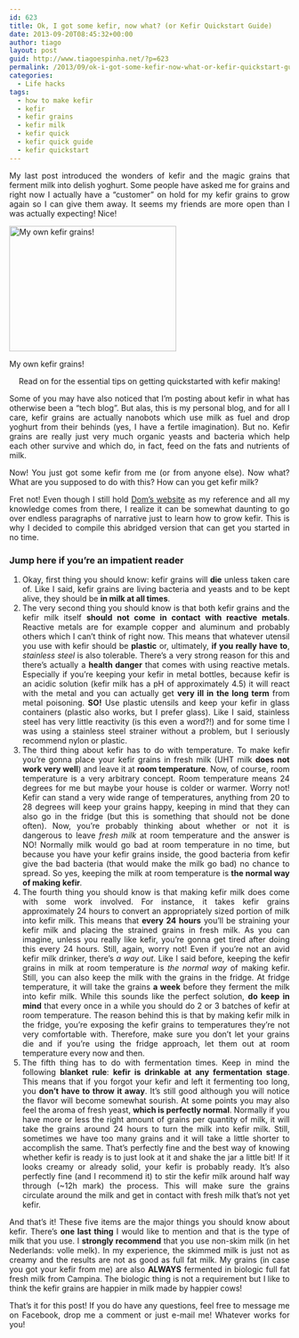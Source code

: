 ```yaml
---
id: 623
title: Ok, I got some kefir, now what? (or Kefir Quickstart Guide)
date: 2013-09-20T08:45:32+00:00
author: tiago
layout: post
guid: http://www.tiagoespinha.net/?p=623
permalink: /2013/09/ok-i-got-some-kefir-now-what-or-kefir-quickstart-guide/
categories:
  - Life hacks
tags:
  - how to make kefir
  - kefir
  - kefir grains
  - kefir milk
  - kefir quick
  - kefir quick guide
  - kefir quickstart
---
```

<p style="text-align: justify;">
  My last post introduced the wonders of kefir and the magic grains that ferment milk into delish yoghurt. Some people have asked me for grains and right now I actually have a &#8220;customer&#8221; on hold for my kefir grains to grow again so I can give them away. It seems my friends are more open than I was actually expecting! Nice!
</p>

<div id="attachment_625" style="width: 310px" class="wp-caption aligncenter">
  <a href="https://www.tiagoespinha.net/wp-content/uploads/2013/09/2013-09-18-21.29.31.jpg" rel="lightbox[623]" title="Ok, I got some kefir, now what? (or Kefir Quickstart Guide)"><img class="size-medium wp-image-625" alt="My own kefir grains!" src="https://www.tiagoespinha.net/wp-content/uploads/2013/09/2013-09-18-21.29.31-300x225.jpg" width="300" height="225" srcset="https://www.tiagoespinha.net/wp-content/uploads/2013/09/2013-09-18-21.29.31-300x225.jpg 300w, https://www.tiagoespinha.net/wp-content/uploads/2013/09/2013-09-18-21.29.31-1024x768.jpg 1024w, https://www.tiagoespinha.net/wp-content/uploads/2013/09/2013-09-18-21.29.31-500x375.jpg 500w" sizes="(max-width: 300px) 100vw, 300px" /></a>
  
  <p class="wp-caption-text">
    My own kefir grains!
  </p>
</div>

<p style="text-align: center;">
  Read on for the essential tips on getting quickstarted with kefir making!
</p>

<p style="text-align: justify;">
  <!--more-->
</p>

<p style="text-align: justify;">
  Some of you may have also noticed that I&#8217;m posting about kefir in what has otherwise been a &#8220;tech blog&#8221;. But alas, this is my personal blog, and for all I care, kefir grains are actually nanobots which use milk as fuel and drop yoghurt from their behinds (yes, I have a fertile imagination). But no. Kefir grains are really just very much organic yeasts and bacteria which help each other survive and which do, in fact, feed on the fats and nutrients of milk.
</p>

<p style="text-align: justify;">
  Now! You just got some kefir from me (or from anyone else). Now what? What are you supposed to do with this? How can you get kefir milk?
</p>

<p style="text-align: justify;">
  Fret not! Even though I still hold <a href="http://users.sa.chariot.net.au/~dna/kefirpage.html">Dom&#8217;s website</a> as my reference and all my knowledge comes from there, I realize it can be somewhat daunting to go over endless paragraphs of narrative just to learn how to grow kefir. This is why I decided to compile this abridged version that can get you started in no time.
</p>

<h3 style="text-align: justify;">
  Jump here if you&#8217;re an impatient reader
</h3>

<ol style="text-align: justify;">
  <li>
    Okay, first thing you should know: kefir grains will <strong>die</strong> unless taken care of. Like I said, kefir grains are living bacteria and yeasts and to be kept alive, they should be <strong>in milk at all times</strong>.
  </li>
  <li>
    The very second thing you should know is that both kefir grains and the kefir milk itself <strong>should not come in contact with reactive metals</strong>. Reactive metals are for example copper and aluminum and probably others which I can&#8217;t think of right now. This means that whatever utensil you use with kefir should be <strong>plastic</strong> or, ultimately, <strong>if you really have to</strong>, <em>stainless steel</em> is also tolerable. There&#8217;s a very strong reason for this and there&#8217;s actually a <strong>health danger</strong> that comes with using reactive metals. Especially if you&#8217;re keeping your kefir in metal bottles, because kefir is an acidic solution (kefir milk has a pH of approximately 4.5) it will react with the metal and you can actually get <strong>very ill in the long term</strong> from metal poisoning. <strong>SO!</strong> Use plastic utensils and keep your kefir in glass containers (plastic also works, but I prefer glass). Like I said, stainless steel has very little reactivity (is this even a word?!) and for some time I was using a stainless steel strainer without a problem, but I seriously recommend nylon or plastic.
  </li>
  <li>
    The third thing about kefir has to do with temperature. To make kefir you&#8217;re gonna place your kefir grains in fresh milk (UHT milk <strong>does not work very well</strong>) and leave it at <strong>room temperature</strong>. Now, of course, room temperature is a very arbitrary concept. Room temperature means 24 degrees for me but maybe your house is colder or warmer. Worry not! Kefir can stand a very wide range of temperatures, anything from 20 to 28 degrees will keep your grains happy, keeping in mind that they can also go in the fridge (but this is something that should not be done often). Now, you&#8217;re probably thinking about whether or not it is dangerous to leave <em>fresh milk</em> at room temperature and the answer is NO! Normally milk would go bad at room temperature in no time, but because you have your kefir grains inside, the good bacteria from kefir give the bad bacteria (that would make the milk go bad) no chance to spread. So yes, keeping the milk at room temperature is <strong>the normal way of making</strong> <strong>kefir</strong><em>.</em>
  </li>
  <li>
    The fourth thing you should know is that making kefir milk does come with some work involved. For instance, it takes kefir grains approximately 24 hours to convert an appropriately sized portion of milk into kefir milk. This means that <strong>every 24 hours</strong> you&#8217;ll be straining your kefir milk and placing the strained grains in fresh milk. As you can imagine, unless you really like kefir, you&#8217;re gonna get tired after doing this every 24 hours. Still, again, worry not! Even if you&#8217;re not an avid kefir milk drinker, there&#8217;s <em>a way out</em>. Like I said before, keeping the kefir grains in milk at room temperature is <em>the normal way</em> of making kefir. Still, you can also keep the milk with the grains in the fridge. At fridge temperature, it will take the grains <strong>a week</strong> before they ferment the milk into kefir milk. While this sounds like the perfect solution, <strong>do keep in mind</strong> that every once in a while you should do 2 or 3 batches of kefir at room temperature. The reason behind this is that by making kefir milk in the fridge, you&#8217;re exposing the kefir grains to temperatures they&#8217;re not very comfortable with. Therefore, make sure you don&#8217;t let your grains die and if you&#8217;re using the fridge approach, let them out at room temperature every now and then.
  </li>
  <li>
    The fifth thing has to do with fermentation times. Keep in mind the following <strong>blanket rule</strong>: <strong>kefir is drinkable at any fermentation stage</strong>. This means that if you forgot your kefir and left it fermenting too long, you <strong>don&#8217;t have to throw it away</strong>. It&#8217;s still good although you will notice the flavor will become somewhat sourish. At some points you may also feel the aroma of fresh yeast, <strong>which is perfectly normal</strong>. Normally if you have more or less the right amount of grains per quantity of milk, it will take the grains around 24 hours to turn the milk into kefir milk. Still, sometimes we have too many grains and it will take a little shorter to accomplish the same. That&#8217;s perfectly fine and the best way of knowing whether kefir is ready is to just look at it and shake the jar a little bit! If it looks creamy or already solid, your kefir is probably ready. It&#8217;s also perfectly fine (and I recommend it) to stir the kefir milk around half way through (~12h mark) the process. This will make sure the grains circulate around the milk and get in contact with fresh milk that&#8217;s not yet kefir.
  </li>
</ol>

<p style="text-align: justify;">
  And that&#8217;s it! These five items are the major things you should know about kefir. There&#8217;s <strong>one last thing</strong> I would like to mention and that is the type of milk that you use. I <strong>strongly recommend</strong> that you use non-skim milk (in het Nederlands: volle melk). In my experience, the skimmed milk is just not as creamy and the results are not as good as full fat milk. My grains (in case you got your kefir from me) are also <strong>ALWAYS</strong> fermented in biologic full fat fresh milk from Campina. The biologic thing is not a requirement but I like to think the kefir grains are happier in milk made by happier cows!
</p>

<p style="text-align: justify;">
  That&#8217;s it for this post! If you do have any questions, feel free to message me on Facebook, drop me a comment or just e-mail me! Whatever works for you!
</p>